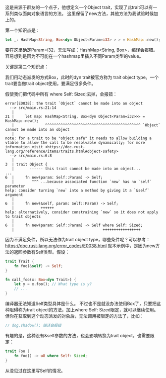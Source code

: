 这是来源于群友的一个点子，他想定义一个Object trait，实现了此trait可以有一系列类似面向对象语言的方法。
这里保留了new方法，其他方法为我试验时候加上的。

第一个知识点是：

```rust
let _: HashMap<String, Box<dyn Object<Param=i32> > > = HashMap::new();
```

要在这里确定Param=i32，无法写成：HashMap<String, Box<dyn Object>>，编译会报错。容易想到是因为不可能在一个hashmap里插入不同Param类型的value。

关键是第二个知识点：

我们用动态派发的方式Box<dyn trait>，此时的dyn trait被官方称为 trait object type。一个trait要当做trait object使用，要满足很多条件。

假使我们把代码中所有 where Self: Sized;去掉，会报错：

```
error[E0038]: the trait `Object` cannot be made into an object
  --> src/main.rs:21:14
   |
21 |     let map: HashMap<String, Box<dyn Object<Param=i32>>> = HashMap::new();
   |              ^^^^^^^^^^^^^^^^^^^^^^^^^^^^^^^^^^^^^^^^^^^ `Object` cannot be made into an object
   |
note: for a trait to be "object safe" it needs to allow building a vtable to allow the call to be resolvable dynamically; for more information visit <https://doc.rust-lang.org/reference/items/traits.html#object-safety>
  --> src/main.rs:6:8
   |
3  | trait Object {
   |       ------ this trait cannot be made into an object...
...
6  |     fn new(param: Self::Param) -> Self;
   |        ^^^ ...because associated function `new` has no `self` parameter
help: consider turning `new` into a method by giving it a `&self` argument
   |
6  |     fn new(&self, param: Self::Param) -> Self;
   |            ++++++
help: alternatively, consider constraining `new` so it does not apply to trait objects
   |
6  |     fn new(param: Self::Param) -> Self where Self: Sized;
   |                                        +++++++++++++++++
```

因为不满足条件，所以无法作为trait object type，哪些条件呢？可以参考：https://doc.rust-lang.org/error_codes/E0038.html
就本示例中，是因为new方法的返回参数有Self类型。假设：

```rust
trait Trait {
    fn foo(&self) -> Self;
}

fn call_foo(x: Box<dyn Trait>) {
    let y = x.foo(); // What type is y?
    // ...
}
```

编译器无法知道Self类型具体是什么。
不过也不是就没办法使用Box<dyn Object >了，只要把这种阻碍称为trait object的方法，加上where Self: Sized限定，就可以继续使用。
但你在获取到这个动态派发的对象后，无法调用被限定的方法了，比如：

```rust
// dog.shadow(); 编译会报错
```

有趣的是，这种没有&self参数的方法，也会影响转换为trait object，也需要限定：

```rust
trait Foo {
    fn foo() -> u8 where Self: Sized;
}
```

从没见过在这里写Self的情况。